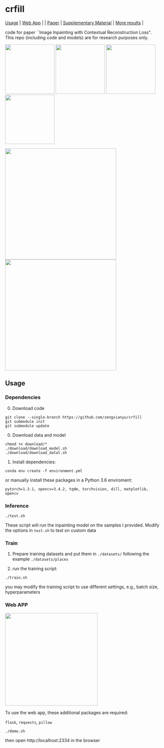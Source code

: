 # crfill

[Usage](#basic-usage) | [Web App](#web-app) | | [Paper](https://arxiv.org/pdf/2011.12836.pdf) | [Supplementary Material](https://maildluteducn-my.sharepoint.com/:b:/g/personal/zengyu_mail_dlut_edu_cn/Eda8Q_v7OSNMj0nr2iG7TmABvxLOtAPwVDdk5mjl7c-IFw?e=Cvki0I) | [More results](viscmp.md) |

code for paper ``Image Inpainting with Contextual Reconstruction Loss". This repo (including code and models) are for research purposes only. 

<img src="https://s3.ax1x.com/2020/11/27/DrVxIO.png" width="160"> <img src="https://s3.ax1x.com/2020/11/27/DrZ9RH.png" width="160"> 
<img src="https://s3.ax1x.com/2020/11/27/DrZlyn.png" width="160"> <img src="https://s3.ax1x.com/2020/11/27/DrZGwV.png" width="160"> 

<img src="https://s3.ax1x.com/2020/11/27/DrZtFU.png" width="360"> <img src="https://s3.ax1x.com/2020/11/27/DrZdSJ.png" width="360"> 

## Usage

### Dependencies
0. Download code
```
git clone --single-branch https://github.com/zengxianyu/crfill
git submodule init
git submodule update
```

0. Download data and model
```
chmod +x download/*
./download/download_model.sh
./download/download_datal.sh
```

1. Install dependencies:
```
conda env create -f environment.yml
```
or manually install these packages in a Python 3.6 enviroment: 

```pytorch=1.3.1, opencv=3.4.2, tqdm, torchvision, dill, matplotlib, opencv```


### Inference

```
./test.sh
```

These script will run the inpainting model on the samples I provided. Modify the options in ```test.sh``` to test on custom data

### Train
1. Prepare training datasets and put them in ```./datasets/``` following the example ```./datasets/places```

2. run the training script:
```
./train.sh
```

you may modify the training script to use different settings, e.g., batch size, hyperparameters


### Web APP
<img src="https://s3.ax1x.com/2020/11/27/DrVLs1.png" width=300>

To use the web app, these additional packages are required: 

```flask```, ```requests```, ```pillow```


```
./demo.sh
```

then open http://localhost:2334 in the browser
